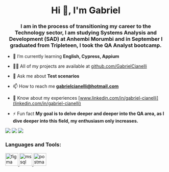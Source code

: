 <h1 align="center">Hi 👋, I'm Gabriel</h1>
<h3 align="center">I am in the process of transitioning my career to the Technology sector, I am studying Systems Analysis and Development (SAD) at Anhembi Morumbi and in September I graduated from Tripleteen, I took the QA Analyst bootcamp.</h3>


- 🌱 I’m currently learning **English, Cypress, Appium**

- 👨‍💻 All of my projects are available at [github.com/GabrielCianelli](github.com/GabrielCianelli)

- 💬 Ask me about **Test scenarios**

- 📫 How to reach me **gabrielcianelli@hotmail.com**

- 📄 Know about my experiences [www.linkedin.com/in/gabriel-cianelli](linkedin.com/in/gabriel-cianelli)

- ⚡ Fun fact **My goal is to delve deeper and deeper into the QA area, as I dive deeper into this field, my enthusiasm only increases.**

</div> 
  <a href="gabriel.cianelli@gmail.com"><img src="https://img.shields.io/badge/-Gmail-%23333?style=for-the-badge&logo=gmail&logoColor=white" target="_blank"></a>
  <a href="https://www.linkedin.com/in/gabriel-cianelli" target="_blank"><img src="https://img.shields.io/badge/-LinkedIn-%230077B5?style=for-the-badge&logo=linkedin&logoColor=white" target="_blank"></a>
  <a href="https://discord.gg/gabriel.cianelli" target="_blank"><img src="https://img.shields.io/badge/Discord-7289DA?style=for-the-badge&logo=discord&logoColor=white" target="_blank"></a>
</div>

<h3 align="left">Languages and Tools:</h3>
<p align="left"> <a href="https://www.figma.com/" target="_blank" rel="noreferrer"> <img src="https://www.vectorlogo.zone/logos/figma/figma-icon.svg" alt="figma" width="40" height="40"/> </a> <a href="https://www.microsoft.com/en-us/sql-server" target="_blank" rel="noreferrer"> <img src="https://www.svgrepo.com/show/303229/microsoft-sql-server-logo.svg" alt="mssql" width="40" height="40"/> </a> <a href="https://postman.com" target="_blank" rel="noreferrer"> <img src="https://www.vectorlogo.zone/logos/getpostman/getpostman-icon.svg" alt="postman" width="40" height="40"/> </a> </p>
